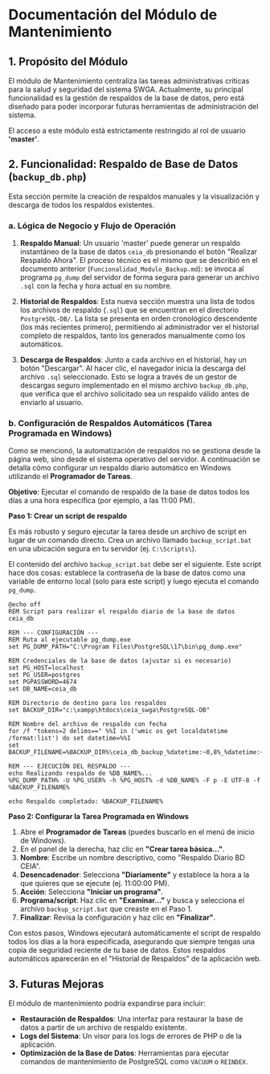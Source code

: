 
# Documentación del Módulo de Mantenimiento

## 1. Propósito del Módulo

El módulo de Mantenimiento centraliza las tareas administrativas críticas para la salud y seguridad del sistema SWGA. Actualmente, su principal funcionalidad es la gestión de respaldos de la base de datos, pero está diseñado para poder incorporar futuras herramientas de administración del sistema.

El acceso a este módulo está estrictamente restringido al rol de usuario **'master'**.

## 2. Funcionalidad: Respaldo de Base de Datos (`backup_db.php`)

Esta sección permite la creación de respaldos manuales y la visualización y descarga de todos los respaldos existentes.

### a. Lógica de Negocio y Flujo de Operación

1.  **Respaldo Manual**: Un usuario 'master' puede generar un respaldo instantáneo de la base de datos `ceia_db` presionando el botón "Realizar Respaldo Ahora". El proceso técnico es el mismo que se describió en el documento anterior (`Funcionalidad_Modulo_Backup.md`): se invoca al programa `pg_dump` del servidor de forma segura para generar un archivo `.sql` con la fecha y hora actual en su nombre.

2.  **Historial de Respaldos**: Esta nueva sección muestra una lista de todos los archivos de respaldo (`.sql`) que se encuentran en el directorio `PostgreSQL-DB/`. La lista se presenta en orden cronológico descendente (los más recientes primero), permitiendo al administrador ver el historial completo de respaldos, tanto los generados manualmente como los automáticos.

3.  **Descarga de Respaldos**: Junto a cada archivo en el historial, hay un botón "Descargar". Al hacer clic, el navegador inicia la descarga del archivo `.sql` seleccionado. Esto se logra a través de un gestor de descargas seguro implementado en el mismo archivo `backup_db.php`, que verifica que el archivo solicitado sea un respaldo válido antes de enviarlo al usuario.

### b. Configuración de Respaldos Automáticos (Tarea Programada en Windows)

Como se mencionó, la automatización de respaldos no se gestiona desde la página web, sino desde el sistema operativo del servidor. A continuación se detalla cómo configurar un respaldo diario automático en Windows utilizando el **Programador de Tareas**.

**Objetivo**: Ejecutar el comando de respaldo de la base de datos todos los días a una hora específica (por ejemplo, a las 11:00 PM).

**Paso 1: Crear un script de respaldo**

Es más robusto y seguro ejecutar la tarea desde un archivo de script en lugar de un comando directo. Crea un archivo llamado `backup_script.bat` en una ubicación segura en tu servidor (ej. `C:\Scripts\`).

El contenido del archivo `backup_script.bat` debe ser el siguiente. Este script hace dos cosas: establece la contraseña de la base de datos como una variable de entorno local (solo para este script) y luego ejecuta el comando `pg_dump`.

```batch
@echo off
REM Script para realizar el respaldo diario de la base de datos ceia_db

REM --- CONFIGURACIÓN ---
REM Ruta al ejecutable pg_dump.exe
set PG_DUMP_PATH="C:\Program Files\PostgreSQL\17\bin\pg_dump.exe"

REM Credenciales de la base de datos (ajustar si es necesario)
set PG_HOST=localhost
set PG_USER=postgres
set PGPASSWORD=4674
set DB_NAME=ceia_db

REM Directorio de destino para los respaldos
set BACKUP_DIR="c:\xampp\htdocs\ceia_swga\PostgreSQL-DB"

REM Nombre del archivo de respaldo con fecha
for /f "tokens=2 delims==" %%I in ('wmic os get localdatetime /format:list') do set datetime=%%I
set BACKUP_FILENAME=%BACKUP_DIR%\ceia_db_backup_%datetime:~0,8%_%datetime:~8,6%.sql

REM --- EJECUCIÓN DEL RESPALDO ---
echo Realizando respaldo de %DB_NAME%...
%PG_DUMP_PATH% -U %PG_USER% -h %PG_HOST% -d %DB_NAME% -F p -E UTF-8 -f %BACKUP_FILENAME%

echo Respaldo completado: %BACKUP_FILENAME%
```

**Paso 2: Configurar la Tarea Programada en Windows**

1.  Abre el **Programador de Tareas** (puedes buscarlo en el menú de inicio de Windows).
2.  En el panel de la derecha, haz clic en **"Crear tarea básica..."**.
3.  **Nombre**: Escribe un nombre descriptivo, como "Respaldo Diario BD CEIA".
4.  **Desencadenador**: Selecciona **"Diariamente"** y establece la hora a la que quieres que se ejecute (ej. 11:00:00 PM).
5.  **Acción**: Selecciona **"Iniciar un programa"**.
6.  **Programa/script**: Haz clic en **"Examinar..."** y busca y selecciona el archivo `backup_script.bat` que creaste en el Paso 1.
7.  **Finalizar**: Revisa la configuración y haz clic en **"Finalizar"**.

Con estos pasos, Windows ejecutará automáticamente el script de respaldo todos los días a la hora especificada, asegurando que siempre tengas una copia de seguridad reciente de tu base de datos. Estos respaldos automáticos aparecerán en el "Historial de Respaldos" de la aplicación web.

## 3. Futuras Mejoras

El módulo de mantenimiento podría expandirse para incluir:

*   **Restauración de Respaldos**: Una interfaz para restaurar la base de datos a partir de un archivo de respaldo existente.
*   **Logs del Sistema**: Un visor para los logs de errores de PHP o de la aplicación.
*   **Optimización de la Base de Datos**: Herramientas para ejecutar comandos de mantenimiento de PostgreSQL como `VACUUM` o `REINDEX`.
